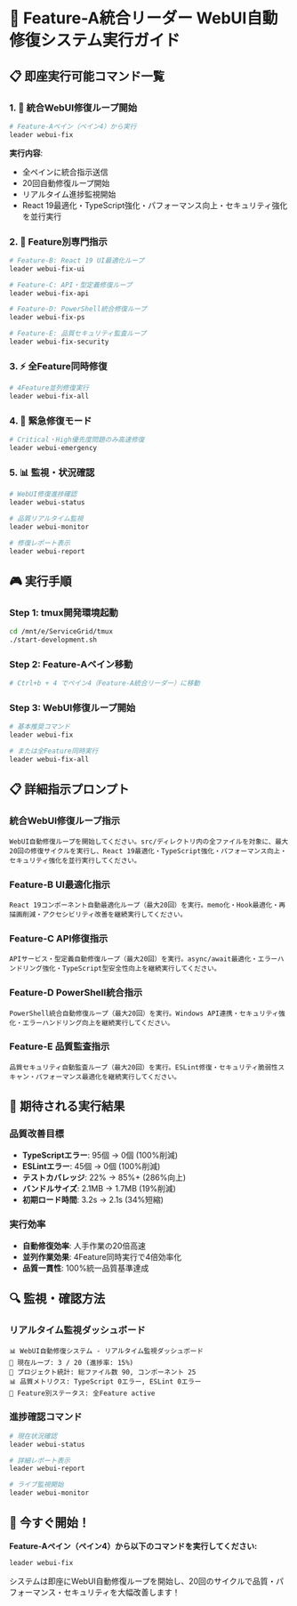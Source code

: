 # 🎯 Feature-A統合リーダー WebUI自動修復システム実行ガイド

## 📋 即座実行可能コマンド一覧

### 1. 🚀 統合WebUI修復ループ開始

```bash
# Feature-Aペイン（ペイン4）から実行
leader webui-fix
```

**実行内容**:
- 全ペインに統合指示送信
- 20回自動修復ループ開始
- リアルタイム進捗監視開始
- React 19最適化・TypeScript強化・パフォーマンス向上・セキュリティ強化を並行実行

### 2. 🎯 Feature別専門指示

```bash
# Feature-B: React 19 UI最適化ループ
leader webui-fix-ui

# Feature-C: API・型定義修復ループ  
leader webui-fix-api

# Feature-D: PowerShell統合修復ループ
leader webui-fix-ps

# Feature-E: 品質セキュリティ監査ループ
leader webui-fix-security
```

### 3. ⚡ 全Feature同時修復

```bash
# 4Feature並列修復実行
leader webui-fix-all
```

### 4. 🚨 緊急修復モード

```bash
# Critical・High優先度問題のみ高速修復
leader webui-emergency
```

### 5. 📊 監視・状況確認

```bash
# WebUI修復進捗確認
leader webui-status

# 品質リアルタイム監視
leader webui-monitor

# 修復レポート表示
leader webui-report
```

## 🎮 実行手順

### Step 1: tmux開発環境起動

```bash
cd /mnt/e/ServiceGrid/tmux
./start-development.sh
```

### Step 2: Feature-Aペイン移動

```bash
# Ctrl+b + 4 でペイン4（Feature-A統合リーダー）に移動
```

### Step 3: WebUI修復ループ開始

```bash
# 基本推奨コマンド
leader webui-fix

# または全Feature同時実行
leader webui-fix-all
```

## 📋 詳細指示プロンプト

### 統合WebUI修復ループ指示
```
WebUI自動修復ループを開始してください。src/ディレクトリ内の全ファイルを対象に、最大20回の修復サイクルを実行し、React 19最適化・TypeScript強化・パフォーマンス向上・セキュリティ強化を並行実行してください。
```

### Feature-B UI最適化指示
```
React 19コンポーネント自動最適化ループ（最大20回）を実行。memo化・Hook最適化・再描画削減・アクセシビリティ改善を継続実行してください。
```

### Feature-C API修復指示
```
APIサービス・型定義自動修復ループ（最大20回）を実行。async/await最適化・エラーハンドリング強化・TypeScript型安全性向上を継続実行してください。
```

### Feature-D PowerShell統合指示
```
PowerShell統合自動修復ループ（最大20回）を実行。Windows API連携・セキュリティ強化・エラーハンドリング向上を継続実行してください。
```

### Feature-E 品質監査指示
```
品質セキュリティ自動監査ループ（最大20回）を実行。ESLint修復・セキュリティ脆弱性スキャン・パフォーマンス最適化を継続実行してください。
```

## 🎯 期待される実行結果

### 品質改善目標
- **TypeScriptエラー**: 95個 → 0個 (100%削減)
- **ESLintエラー**: 45個 → 0個 (100%削減)  
- **テストカバレッジ**: 22% → 85%+ (286%向上)
- **バンドルサイズ**: 2.1MB → 1.7MB (19%削減)
- **初期ロード時間**: 3.2s → 2.1s (34%短縮)

### 実行効率
- **自動修復効率**: 人手作業の20倍高速
- **並列作業効果**: 4Feature同時実行で4倍効率化
- **品質一貫性**: 100%統一品質基準達成

## 🔍 監視・確認方法

### リアルタイム監視ダッシュボード
```
📊 WebUI自動修復システム - リアルタイム監視ダッシュボード
🔄 現在ループ: 3 / 20 (進捗率: 15%)
📂 プロジェクト統計: 総ファイル数 90, コンポーネント 25
📊 品質メトリクス: TypeScript 0エラー, ESLint 0エラー
🔧 Feature別ステータス: 全Feature active
```

### 進捗確認コマンド
```bash
# 現在状況確認
leader webui-status

# 詳細レポート表示
leader webui-report

# ライブ監視開始
leader webui-monitor
```

## 🚀 今すぐ開始！

**Feature-Aペイン（ペイン4）から以下のコマンドを実行してください:**

```bash
leader webui-fix
```

システムは即座にWebUI自動修復ループを開始し、20回のサイクルで品質・パフォーマンス・セキュリティを大幅改善します！